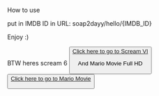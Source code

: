 How to use

put in IMDB ID  in URL: soap2dayy/hello/{IMDB_ID}

Enjoy :)

BTW heres scream 6
    <button><a href="https://soap2dayy.github.io/hello/tt17663992">Click here to go to Scream VI</a>
    
And Mario Movie Full HD
 <button><a href="https://soap2dayy.github.io/hello/">Click here to go to Mario Movie</a>   
